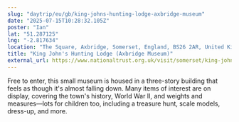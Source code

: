 ```yaml
---
slug: "daytrip/eu/gb/king-johns-hunting-lodge-axbridge-museum"
date: "2025-07-15T10:28:32.105Z"
poster: "Ian"
lat: "51.287125"
lng: "-2.817634"
location: "The Square, Axbridge, Somerset, England, BS26 2AR, United Kingdom"
title: "King John's Hunting Lodge (Axbridge Museum)"
external_url: https://www.nationaltrust.org.uk/visit/somerset/king-johns-hunting-lodge
---
```

Free to enter, this small museum is housed in a three-story building that feels as though it's almost falling down. Many items of interest are on display, covering the town's history, World War II, and weights and measures—lots for children too, including a treasure hunt, scale models, dress-up, and more.
